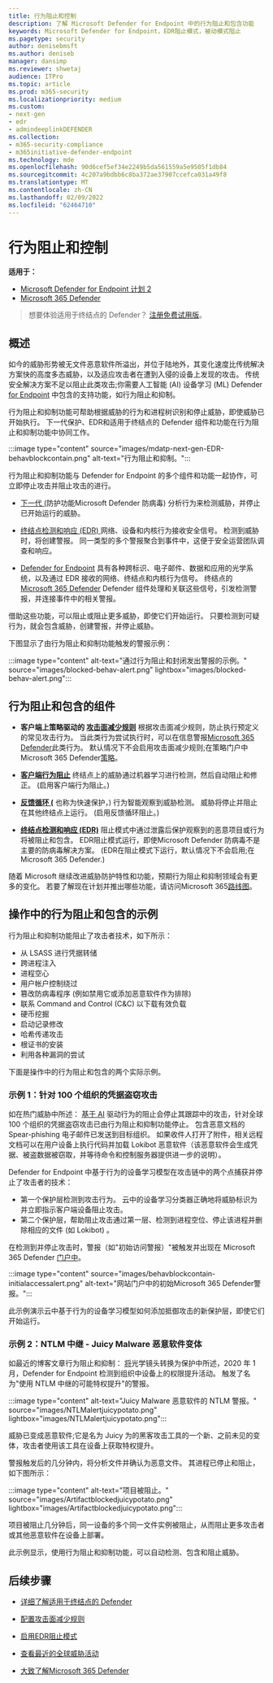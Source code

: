 ```yaml
---
title: 行为阻止和控制
description: 了解 Microsoft Defender for Endpoint 中的行为阻止和包含功能
keywords: Microsoft Defender for Endpoint，EDR阻止模式，被动模式阻止
ms.pagetype: security
author: denisebmsft
ms.author: deniseb
manager: dansimp
ms.reviewer: shwetaj
audience: ITPro
ms.topic: article
ms.prod: m365-security
ms.localizationpriority: medium
ms.custom:
- next-gen
- edr
- admindeeplinkDEFENDER
ms.collection:
- m365-security-compliance
- m365initiative-defender-endpoint
ms.technology: mde
ms.openlocfilehash: 90d6cef5ef34e2249b5da561559a5e9505f1db84
ms.sourcegitcommit: 4c207a9bdbb6c8ba372ae37907ccefca031a49f8
ms.translationtype: MT
ms.contentlocale: zh-CN
ms.lasthandoff: 02/09/2022
ms.locfileid: "62464710"
---
```

# <a name="behavioral-blocking-and-containment"></a>行为阻止和控制

**适用于：**
- [Microsoft Defender for Endpoint 计划 2](https://go.microsoft.com/fwlink/p/?linkid=2154037)
- [Microsoft 365 Defender](https://go.microsoft.com/fwlink/?linkid=2118804)

> 想要体验适用于终结点的 Defender？ [注册免费试用版](https://signup.microsoft.com/create-account/signup?products=7f379fee-c4f9-4278-b0a1-e4c8c2fcdf7e&ru=https://aka.ms/MDEp2OpenTrial?ocid=docs-wdatp-assignaccess-abovefoldlink)。

## <a name="overview"></a>概述

如今的威胁形势被无文件恶意软件所溢出[](/windows/security/threat-protection/intelligence/fileless-threats)，并位于陆地外，其变化速度比传统解决方案快的高度多态威胁，以及适应攻击者在遭到入侵的设备上发现的攻击。 传统安全解决方案不足以阻止此类攻击;你需要人工智能 (AI) 设备学习 (ML) Defender [for Endpoint](/windows/security) 中包含的支持功能，如行为阻止和抑制。

行为阻止和抑制功能可帮助根据威胁的行为和进程树识别和停止威胁，即使威胁已开始执行。 下一代保护、EDR和适用于终结点的 Defender 组件和功能在行为阻止和抑制功能中协同工作。

:::image type="content" source="images/mdatp-next-gen-EDR-behavblockcontain.png" alt-text="行为阻止和抑制。":::

行为阻止和抑制功能与 Defender for Endpoint 的多个组件和功能一起协作，可立即停止攻击并阻止攻击的进行。

- [下一代 (](microsoft-defender-antivirus-in-windows-10.md)防护功能Microsoft Defender 防病毒) 分析行为来检测威胁，并停止已开始运行的威胁。

- [终结点检测和响应 (EDR) ](overview-endpoint-detection-response.md)网络、设备和内核行为接收安全信号。 检测到威胁时，将创建警报。 同一类型的多个警报聚合到事件中，这便于安全运营团队调查和响应。

- [Defender for Endpoint](overview-endpoint-detection-response.md) 具有各种跨标识、电子邮件、数据和应用的光学系统，以及通过 EDR 接收的网络、终结点和内核行为信号。 终结点的 [Microsoft 365 Defender](../defender/microsoft-365-defender.md) Defender 组件处理和关联这些信号，引发检测警报，并连接事件中的相关警报。

借助这些功能，可以阻止或阻止更多威胁，即使它们开始运行。 只要检测到可疑行为，就会包含威胁，创建警报，并停止威胁。

下图显示了由行为阻止和抑制功能触发的警报示例：

:::image type="content" alt-text="通过行为阻止和封闭发出警报的示例。" source="images/blocked-behav-alert.png" lightbox="images/blocked-behav-alert.png":::

## <a name="components-of-behavioral-blocking-and-containment"></a>行为阻止和包含的组件

- **客户端上策略驱动的 [攻击面减少规则](attack-surface-reduction.md)** 根据攻击面减少规则，防止执行预定义的常见攻击行为。 当此类行为尝试执行时，可以在信息警报<a href="https://go.microsoft.com/fwlink/p/?linkid=2077139" target="_blank">Microsoft 365 Defender</a>此类行为。 默认情况下不会启用攻击面减少规则;在策略门户中Microsoft 365 Defender[策略](/microsoft-365/security/defender/microsoft-365-defender)。

- **[客户端行为阻止](client-behavioral-blocking.md)** 终结点上的威胁通过机器学习进行检测，然后自动阻止和修正。  (启用客户端行为阻止。) 

- **[反馈循环 (](feedback-loop-blocking.md)** 也称为快速保护，) 行为智能观察到威胁检测。 威胁将停止并阻止在其他终结点上运行。  (启用反馈循环阻止。) 

- **[终结点检测和响应 (EDR)](edr-in-block-mode.md)** 阻止模式中通过泄露后保护观察到的恶意项目或行为将被阻止和包含。 EDR阻止模式运行，即使Microsoft Defender 防病毒不是主要的防病毒解决方案。  (EDR在阻止模式下运行，默认情况下不会启用;在 Microsoft 365 Defender.) 

随着 Microsoft 继续改进威胁防护特性和功能，预期行为阻止和抑制领域会有更多的变化。 若要了解现在计划并推出哪些功能，请访问Microsoft 365[路线图](https://www.microsoft.com/microsoft-365/roadmap)。

## <a name="examples-of-behavioral-blocking-and-containment-in-action"></a>操作中的行为阻止和包含的示例

行为阻止和抑制功能阻止了攻击者技术，如下所示：

- 从 LSASS 进行凭据转储
- 跨进程注入
- 进程空心
- 用户帐户控制绕过
- 篡改防病毒程序 (例如禁用它或添加恶意软件作为排除) 
- 联系 Command and Control (C&C) 以下载有效负载
- 硬币挖掘
- 启动记录修改
- 哈希传递攻击
- 根证书的安装
- 利用各种漏洞的尝试

下面是操作中的行为阻止和包含的两个实际示例。

### <a name="example-1-credential-theft-attack-against-100-organizations"></a>示例 1：针对 100 个组织的凭据盗窃攻击

如在热门威胁中所述： [基于 AI](https://www.microsoft.com/security/blog/2019/10/08/in-hot-pursuit-of-elusive-threats-ai-driven-behavior-based-blocking-stops-attacks-in-their-tracks) 驱动行为的阻止会停止其跟踪中的攻击，针对全球 100 个组织的凭据盗窃攻击已由行为阻止和抑制功能停止。 包含恶意文档的 Spear-phishing 电子邮件已发送到目标组织。 如果收件人打开了附件，相关远程文档可以在用户设备上执行代码并加载 Lokibot 恶意软件（该恶意软件会生成凭据、被盗数据被窃取，并等待命令和控制服务器提供进一步的说明）。

Defender for Endpoint 中基于行为的设备学习模型在攻击链中的两个点捕获并停止了攻击者的技术：

- 第一个保护层检测到攻击行为。 云中的设备学习分类器正确地将威胁标识为 并立即指示客户端设备阻止攻击。
- 第二个保护层，帮助阻止攻击通过第一层、检测到进程空位、停止该进程并删除相应的文件 (如 Lokibot) 。

在检测到并停止攻击时，警报（如"初始访问警报）"被触发并出现在 Microsoft 365 Defender [门户中](/microsoft-365/security/defender/microsoft-365-defender)。

:::image type="content" source="images/behavblockcontain-initialaccessalert.png" alt-text="网站门户中的初始Microsoft 365 Defender警报。":::

此示例演示云中基于行为的设备学习模型如何添加抵御攻击的新保护层，即使它们开始运行。

### <a name="example-2-ntlm-relay---juicy-potato-malware-variant"></a>示例 2：NTLM 中继 - Juicy Malware 恶意软件变体

如最近的博客文章行为阻止和抑制： [将](https://www.microsoft.com/security/blog/2020/03/09/behavioral-blocking-and-containment-transforming-optics-into-protection)光学镜头转换为保护中所述，2020 年 1 月，Defender for Endpoint 检测到组织中设备上的权限提升活动。 触发了名为"使用 NTLM 中继的可能特权提升"的警报。

:::image type="content" alt-text="Juicy Malware 恶意软件的 NTLM 警报。" source="images/NTLMalertjuicypotato.png" lightbox="images/NTLMalertjuicypotato.png":::

威胁已变成恶意软件;它是名为 Juicy 为的黑客攻击工具的一个新、之前未见的变体，攻击者使用该工具在设备上获取特权提升。

警报触发后的几分钟内，将分析文件并确认为恶意文件。 其进程已停止和阻止，如下图所示：

:::image type="content" alt-text="项目被阻止。" source="images/Artifactblockedjuicypotato.png" lightbox="images/Artifactblockedjuicypotato.png":::

项目被阻止几分钟后，同一设备的多个同一文件实例被阻止，从而阻止更多攻击者或其他恶意软件在设备上部署。

此示例显示，使用行为阻止和抑制功能，可以自动检测、包含和阻止威胁。

## <a name="next-steps"></a>后续步骤

- [详细了解适用于终结点的 Defender](overview-endpoint-detection-response.md)

- [配置攻击面减少规则](attack-surface-reduction.md)

- [启用EDR阻止模式](edr-in-block-mode.md)

- [查看最近的全球威胁活动](https://www.microsoft.com/wdsi/threats)

- [大致了解Microsoft 365 Defender](../defender/microsoft-365-defender.md)

